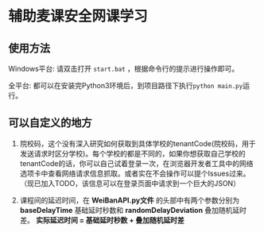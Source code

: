 # 辅助麦课安全网课学习

## 使用方法

Windows平台: 请双击打开 `start.bat` ，根据命令行的提示进行操作即可。

全平台: 都可以在安装完Python3环境后，到项目路径下执行`python main.py`运行。

## 可以自定义的地方

1. 院校码，这个没有深入研究如何获取到具体学校的tenantCode(院校码，用于发送请求时区分学校)。每个学校的都是不同的，如果你想获取自己学校的tenantCode的话，你可以自己试着登录一次，在浏览器开发者工具中的网络选项卡中查看网络请求信息抓取。或者实在不会操作可以提个Issues过来。（现已加入TODO，该信息可以在登录页面中请求到一个巨大的JSON）

2. 课程间的延迟时间，在 **WeiBanAPI.py文件** 的头部中有两个参数分别为 **baseDelayTime** 基础延时秒数和 **randomDelayDeviation** 叠加随机延时差。 **实际延迟时间 = 基础延时秒数 + 叠加随机延时差**
